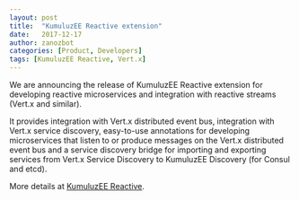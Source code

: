 ```yaml
---
layout: post
title:  "KumuluzEE Reactive extension"
date:   2017-12-17
author: zanozbot
categories: [Product, Developers]
tags: [KumuluzEE Reactive, Vert.x]
---
```


We are announcing the release of KumuluzEE Reactive extension for developing reactive microservices and integration with reactive streams (Vert.x and similar).

<!--more-->

It provides integration with Vert.x distributed event bus, integration with Vert.x service discovery, easy-to-use annotations for developing microservices that listen to or produce messages on the Vert.x distributed event bus and a service discovery bridge for importing and exporting services from Vert.x Service Discovery to KumuluzEE Discovery (for Consul and etcd).

More details at [KumuluzEE Reactive](https://github.com/kumuluz/kumuluzee-reactive).